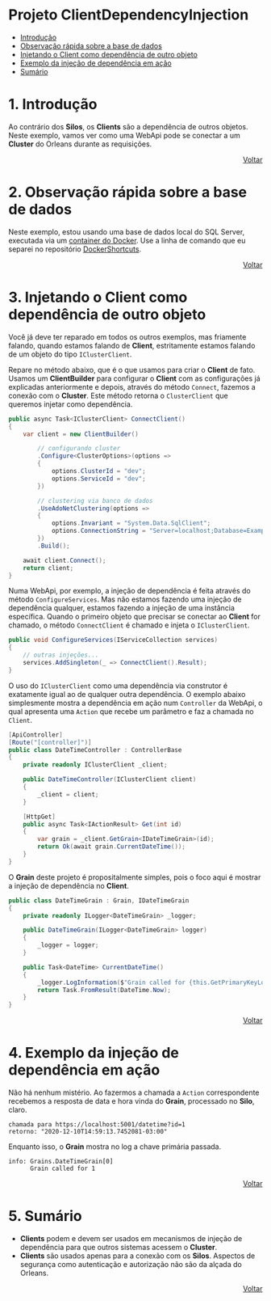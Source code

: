 # Projeto ClientDependencyInjection

- [Introdução](#1-introdução)
- [Observação rápida sobre a base de dados](#2-observação-rápida-sobre-a-base-de-dados)
- [Injetando o Client como dependência de outro objeto](#3-injetando-o-client-como-dependência-de-outro-objeto)
- [Exemplo da injeção de dependência em ação](#4-exemplo-da-injeção-de-dependência-em-ação)
- [Sumário](#5-sumário)

# 1. Introdução

Ao contrário dos **Silos**, os **Clients** são a dependência de outros objetos. Neste exemplo, vamos ver como uma WebApi pode se conectar a um **Cluster** do Orleans durante as requisições.

<div align="right">
	
[Voltar](#projeto-clientdependencyinjection)

</div>

# 2. Observação rápida sobre a base de dados

Neste exemplo, estou usando uma base de dados local do SQL Server, executada via um [container do Docker](https://github.com/prrandrade/DockerShortcuts). Use a linha de comando que eu separei no repositório [DockerShortcuts](https://github.com/prrandrade/DockerShortcuts).

<div align="right">
	
[Voltar](#projeto-clientdependencyinjection)

</div>

# 3. Injetando o Client como dependência de outro objeto

Você já deve ter reparado em todos os outros exemplos, mas friamente falando, quando estamos falando de **Client**, estritamente estamos falando de um objeto do tipo `IClusterClient`.

Repare no método abaixo, que é o que usamos para criar o **Client** de fato. Usamos um **ClientBuilder** para configurar o **Client** com as configurações já explicadas anteriormente e depois, através do método `Connect`, fazemos a conexão com o **Cluster**. Este método retorna o `ClusterClient` que queremos injetar como dependência.

```csharp
public async Task<IClusterClient> ConnectClient()
{
	var client = new ClientBuilder()

		// configurando cluster
		.Configure<ClusterOptions>(options =>
		{
			options.ClusterId = "dev";
			options.ServiceId = "dev";
		})

		// clustering via banco de dados
		.UseAdoNetClustering(options =>
		{				
			options.Invariant = "System.Data.SqlClient";
			options.ConnectionString = "Server=localhost;Database=Example;User Id=sa;Password=root@1234";
		})
		.Build();

	await client.Connect();
	return client;
}
```

Numa WebApi, por exemplo, a injeção de dependência é feita através do método `ConfigureServices`. Mas não estamos fazendo uma injeção de dependência qualquer, estamos fazendo a injeção de uma instância específica. Quando o primeiro objeto que precisar se conectar ao **Client** for chamado, o método `ConnectClient` é chamado e injeta o `IClusterClient`.

```csharp
public void ConfigureServices(IServiceCollection services)
{
	// outras injeções...
	services.AddSingleton(_ => ConnectClient().Result);
}
```

O uso do `IClusterClient` como uma dependência via construtor é exatamente igual ao de qualquer outra dependência. O exemplo abaixo simplesmente mostra a dependência em ação num `Controller` da WebApi, o qual apresenta uma `Action` que recebe um parâmetro e faz a chamada no `Client`.

```csharp
[ApiController]
[Route("[controller]")]
public class DateTimeController : ControllerBase
{
	private readonly IClusterClient _client;

	public DateTimeController(IClusterClient client)
	{
		_client = client;
	}

	[HttpGet]
	public async Task<IActionResult> Get(int id)
	{
		var grain = _client.GetGrain<IDateTimeGrain>(id);
		return Ok(await grain.CurrentDateTime());
	}
}
```

O **Grain** deste projeto é propositalmente simples, pois o foco aqui é mostrar a injeção de dependência no **Client**.

```csharp
public class DateTimeGrain : Grain, IDateTimeGrain
{
	private readonly ILogger<DateTimeGrain> _logger;

	public DateTimeGrain(ILogger<DateTimeGrain> logger)
	{
		_logger = logger;
	}

	public Task<DateTime> CurrentDateTime()
	{
		_logger.LogInformation($"Grain called for {this.GetPrimaryKeyLong()}");
		return Task.FromResult(DateTime.Now);
	}
}
```

<div align="right">
	
[Voltar](#projeto-clientdependencyinjection)

</div>

# 4. Exemplo da injeção de dependência em ação

Não há nenhum mistério. Ao fazermos a chamada a `Action` correspondente recebemos a resposta de data e hora vinda do **Grain**, processado no **Silo**, claro.

```
chamada para https://localhost:5001/datetime?id=1
retorno: "2020-12-10T14:59:13.7452081-03:00"
```

Enquanto isso, o **Grain** mostra no log a chave primária passada.

```
info: Grains.DateTimeGrain[0]
      Grain called for 1
```

<div align="right">
	
[Voltar](#projeto-clientdependencyinjection)

</div>

# 5. Sumário

- **Clients** podem e devem ser usados em mecanismos de injeção de dependência para que outros sistemas acessem o **Cluster**.
- **Clients** são usados apenas para a conexão com os **Silos**. Aspectos de segurança como autenticação e autorização não são da alçada do Orleans.

<div align="right">
	
[Voltar](#projeto-clientdependencyinjection)

</div>